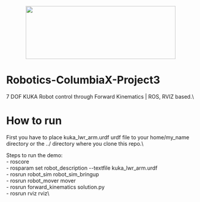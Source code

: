 <p align="center">
  <img width="400" height="142,687 " src="https://user-images.githubusercontent.com/40801473/43266230-c2dd979c-90e2-11e8-95a0-0722aedd1667.png">
</p>

# Robotics-ColumbiaX-Project3
7 DOF KUKA Robot control through Forward Kinematics | ROS, RVIZ based.\

# How to run

First you have to place kuka_lwr_arm.urdf urdf file to your home/my_name directory or the ../ directory where you clone this repo.\

Steps to run the demo:\
	- roscore\
	- rosparam set robot_description --textfile kuka_lwr_arm.urdf\
	- rosrun robot_sim robot_sim_bringup\
	- rosrun robot_mover mover\
	- rosrun forward_kinematics solution.py\
	- rosrun rviz rviz\
